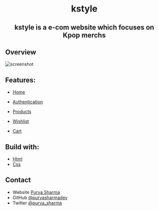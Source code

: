 <h1 align="center"> kstyle </h1>
<h2 align="center"> kstyle is a e-com website which focuses on Kpop merchs </h2>

## Overview

![screenshot](/Assets/readme-img/kstyle-gif.gif)



## Features:

- [Home](https://github.com/purvasharmadev/kstyle/blob/development/index.html)

- [Authentication](https://github.com/purvasharmadev/kstyle/tree/development/auth)

- [Products](https://github.com/purvasharmadev/kstyle/tree/development/product)

- [Wishlist](https://github.com/purvasharmadev/kstyle/tree/development/wishlist)

- [Cart](https://github.com/purvasharmadev/kstyle/tree/development/cart-management)


## Build with:

- [Html](https://html.org/)
- [Css](https://css.org/)


## Contact

- Website [Purva Sharma](https://purvasharma.netlify.app)
- GitHub [@purvasharmadev](https://github.com/purvasharmadev)
- Twitter [@purva_sharma](https://twitter.com/purva_sharma__)
